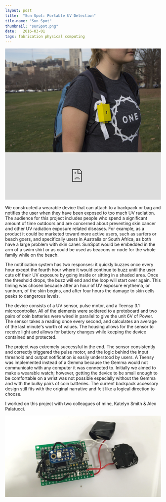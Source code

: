 ```yaml
---
layout: post
title:  "Sun Spot: Portable UV Detection"
tile-name: "Sun Spot"
thumbnail: "sunSpot.png"
date:   2016-03-01
tags: fabrication physical computing
---
```


<div class="image-container"><img src="../img/sunSpot/hero.jpeg" alt="Sun Spot in Use" /></div>

<iframe src="https://player.vimeo.com/video/148396535" width="100%" frameborder="0" webkitallowfullscreen mozallowfullscreen allowfullscreen></iframe>

We constructed a wearable device that can attach to a backpack or bag and notifies the user when they have been exposed to too much UV radiation. The audience for this project includes people who spend a significant amount of time outdoors and are concerned about preventing skin cancer and other UV radiation exposure related diseases. For example, as a product it could be marketed toward more active users, such as surfers or beach goers, and specifically users in Australia or South Africa, as both have a large problem with skin caner. SunSpot would be embedded in the arm of a swim shirt or as could be used as beacons or node for the whole family while on the beach.

The notification system has two responses: it quickly buzzes once every hour except the fourth hour where it would continue to buzz until the user cuts off their UV exposure by going inside or sitting in a shaded area. Once the threshold drops, the buzz will end and the loop will start over again. This timing was chosen because after an hour of UV exposure erythema, or sunburn, of the skin begins, and after four hours the damage to skin cells peaks to dangerous levels. 

The device consists of a UV sensor, pulse motor, and a Teensy 3.1 microcontroller. All of the elements were soldered to a protoboard and two pairs of coin batteries were wired in parallel to give the unit 6V of Power. The sensor takes a reading once every second, and calculates an average of the last minute's worth of values. The housing allows for the sensor to receive light and allows for battery changes while keeping the device contained and protected.

The project was extremely successful in the end. The sensor consistently and correctly triggered the pulse motor, and the logic behind the input threshold and output notification is easily understood by users. A Teensy was implemented instead of a Gemma because the Gemma would not communicate with any computer it was connected to. Initially we aimed to make a wearable watch; however, getting the device to be small enough to be comfortable on a wrist was not possible especially without the Gemma and with the bulky pairs of coin batteries. The current backpack accessory design still fits with the original narrative and felt like a logical direction to choose.

I worked on this project with two colleagues of mine, Katelyn Smith & Alex Palatucci.

<div class="image-container"><img src="../img/sunSpot/tech.jpeg" alt="The Hardware" /></div>

